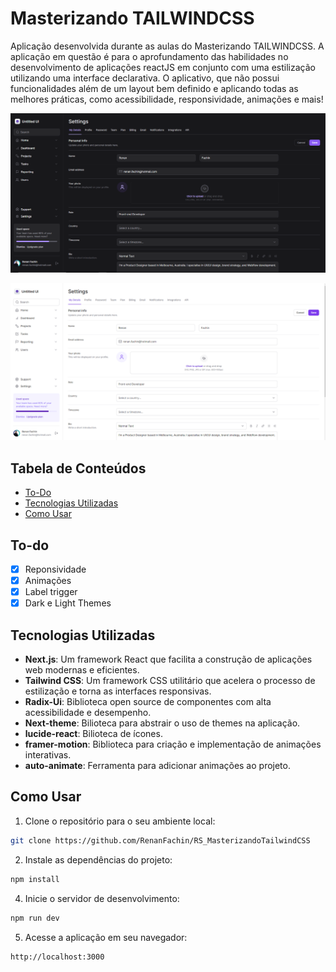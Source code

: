 # Masterizando TAILWINDCSS

Aplicação desenvolvida durante as aulas do Masterizando TAILWINDCSS. A aplicação em questão é para o aprofundamento das habilidades no desenvolvimento de aplicações reactJS em conjunto com uma estilização utilizando uma interface declarativa.
O aplicativo, que não possui funcionalidades além de um layout bem definido e aplicando todas as melhores práticas, como acessibilidade, responsividade, animações e mais!

<p align="center">
  <img src="./public/darkTheme.PNG" alt="Exemplo da Aplicação em DarkMode">
</p>

<p align="center">
  <img src="./public/lightTheme.PNG" alt="Exemplo da Aplicação em LightMode">
</p>



## Tabela de Conteúdos

- [To-Do](#to-do)
- [Tecnologias Utilizadas](#tecnologias-utilizadas)
- [Como Usar](#como-usar)

## To-do
- [x] Reponsividade
- [x] Animações
- [x] Label trigger
- [x] Dark e Light Themes

## Tecnologias Utilizadas

- **Next.js**: Um framework React que facilita a construção de aplicações web modernas e eficientes.
- **Tailwind CSS**: Um framework CSS utilitário que acelera o processo de estilização e torna as interfaces responsivas.
- **Radix-Ui**: Biblioteca open source de componentes com alta acessibilidade e desempenho.
- **Next-theme**: Bilioteca para abstrair o uso de themes na aplicação.
- **lucide-react**: Bilioteca de ícones.
- **framer-motion**: Biblioteca para criação e implementação de animações interativas.
- **auto-animate**: Ferramenta para adicionar animações ao projeto.


## Como Usar

1. Clone o repositório para o seu ambiente local:

```bash
git clone https://github.com/RenanFachin/RS_MasterizandoTailwindCSS
```

2. Instale as dependências do projeto:

```bash
npm install
```

4. Inicie o servidor de desenvolvimento:

```bash
npm run dev
```

5. Acesse a aplicação em seu navegador:

```
http://localhost:3000
```
